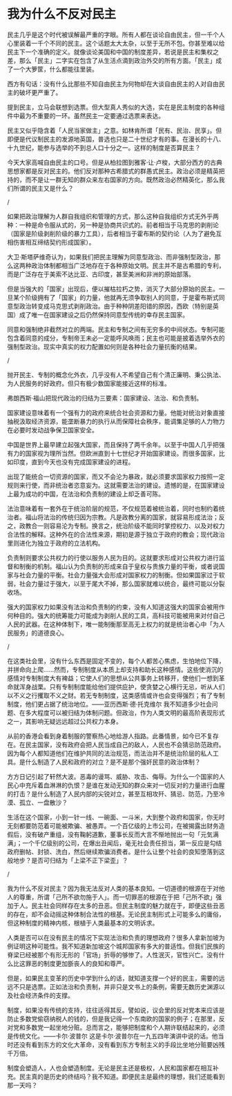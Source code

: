 
# 我为什么不反对民主

民主几乎是这个时代被误解最严重的字眼。所有人都在谈论自由民主，但一千个人心里装着一千个不同的民主。这个话题太大太杂，以至于无所不包。你甚至难以给民主下一个准确的定义。就像谈论美国和中国的制度差异，若说是民主和集权之差，那么「民主」二字实在包含了从生活点滴到政治外交的所有方面。「民主」成了一个大箩筐，什么都能往里装。

西方有句话：没有什么比那些不知自由民主为何物却在大谈自由民主的人对自由民主的破坏更严重了。

提到民主，立马会联想到选票。但大型真人秀似的大选，实在是民主制度的各种组件中最为不重要的一环。虽然民主一定要通过选票来表达。

民主又似乎隐含着「人民当家做主」之意。如林肯所谓「民有、民治、民享」。但即便是代议制民主的发源地英国，普选也只是二十世纪才有的事。在漫长的十八、十九世纪，能参与选举的不到总人口十分之一。这样的制度是否算民主？

今天大家高喊自由民主的口号。但是从柏拉图到雅客·让·卢梭，大部分西方的古典思想家都是反对民主的。他们反对那种古希腊式的群愚式民主。政治必须是精英把持的，而不是让一群无知的群众来左右国家的方向。既然政治必然精英化，那么我们所谓的民主又是什么？

/

如果把政治理解为人群自我组织和管理的方式，那么这种自我组织方式无外乎两种：一种是命令服从式的，另一种是协商共识式的。前者相当于马克思的剥削论（国家是阶级剥削阶级的暴力工具），后者相当于霍布斯的契约论（人为了避免互相伤害相互缔结契约形成国家）。

大卫·斯塔萨维奇认为，如果我们把民主理解为同意型政治、而非强制型政治，那么这两种政治体制都相当广泛地存在于各种原始文明。民主并不是古希腊的专利，而是广泛存在于美索不达比亚、古印度，甚至美洲和非洲的原始部落。

但是当强大的「国家」出现后，便以摧枯拉朽之势，消灭了大部分原始的民主。一旦某个阶级拥有了「国家」的力量，他就再无须争取别人的同意，于是霍布斯式同意型政治转变成马克思式剥削政治。由于种种阴差阳错的原因，西欧（特别是英国）成了唯一在国家建设之后仍然保持同意型传统的幸存民主国家。

同意和强制绝非截然对立的两端。民主和专制之间有无穷多的中间状态。专制可能包含着同意的成分，专制帝王未必一定能呼风唤雨；民主也可能是披着选举外衣的强制型政治。现实中真实的权力配置如何则是各种社会力量抗衡的结果。

/

抛开民主、专制的概念化外衣，几乎没有人不希望自己有个清正廉明、秉公执法、为人民服务的好政府。但只有极少数国家能接近这样的标准。

弗朗西斯·福山把现代政治的归结为三要素：国家建设、法治、和负责制。

国家建设意味着有一个强有力的政府来统合社会资源和力量。他能对统治对象直接抽税汲取经济资源，能垄断暴力的执行从而保障社会秩序，能调集足够的人力物力在必要时发动战争保卫国家安全。

中国是世界上最早建立起强大国家，而且保持了两千余年。以至于中国人几乎把强有力的国家视为理所当然。但欧洲直到十七世纪才开始国家建设。而很多国家，比如印度，直到今天也没有完成国家建设的进程。

出现了能统合一切资源的国家，而又不会沦为暴政，就必须要求国家权力按照一定规则来行使，而非统治者恣意妄为。这就需要法治的建设。遗憾的是，在国家建设上最为成功的中国，在法治和负责制的建设上却乏善可陈。

法治意味着有一套外在于统治阶层的规范，不仅规范着被统治着，同时也制约着统治者。福山将法治的传统归因为宗教。凡是政教分离的国家，就容易形成法治；反之，政教合一则容易沦为专制。换言之，统治阶级不能同时掌控权力、以及对权力合法性的解释。这种外在的合法性来源，期初是源于独立于政府的教会；现代政治里则进化为独立于政府的立法机构。

负责制则要求公共权力的行使以服务人民为目的。这就要求形成对公共权力进行监督和制衡的机制。福山认为负责制的形成来自于皇权与贵族力量的平衡，或者说国家与社会力量的平衡。社会力量强大会形成对国家权力的制衡。但如果国家过于软弱，社会力量过于强大，以至于尾大不掉，那么国家就难以统合，最终可能以分裂收场。

强大的国家权力如果没有法治和负责制的约束，没有人知道这强大的国家会被用作何种目的。强大的统筹能力可能成为剥削人民的工具，高科技可能被用来对付自己人民的武器。在这种体制下，唯一能制衡那至高无上权力的就是统治者心中「为人民服务」的道德良心。

/

在这类社会里，没有什么东西是固定不变的，每个人都苦心焦虑，生怕地位下降，并拼命向上爬……然而，专制制度从本质上却支持和助长这种感情。这些使消沉的感情对专制制度大有裨益；它使人们的思想从公共事务上转移开，使他们一想到革命就浑身战栗。只有专制制度能给他们提供庇护，使贪婪之心横行无忌，听从人们以不义之行攫取不义之财。若无专制制度，这类感情或许也会变得强烈；有了专制制度，他们更占据了统治地位。——亚历西斯·德·托克维尔
我不知道多少社会问题、在多大程度可以被归结为体制问题。但政治，作为人类文明的最高阶表现形式之一，其影响无疑远远超过公共权力本身。

从前的香港会看到身着制服的警察热心地给游人指路。此番情景，如今已不复存在。在民主国家，没有政府会把人民当成自己的敌人，人民也不会猜忌防范政府。因为每个人都知道他们在维护共同的法治规范，而法治并不是统治阶层的私人工具。是什么制造了人民和政府的对立？是不是那个强奸民意的政治体制？

方方日记引起了轩然大波。恶毒的谩骂、威胁、攻击、侮辱。为什么一个国家的人民心中充斥着血淋淋的仇恨？是谁在发动无知的群众来对一切反对的力量进行血腥的打击？是什么制造了人民内部的尖锐对立，甚至互相攻歼、猜忌、防范，乃至冷漠、孤立、一盘散沙？

生活在这个国家，小到一针一线、一碗面、一斗米，大到整个政府和国家，你无时无刻都要防范着可能被欺骗、被愚弄。一个百亿级的上市公司，在被揭露出财务造假后，没有破产重组，没有鞠躬道歉，董事长反而大言不惭地抛出一句「元気满满」；一个千亿级别的公司，在爆出丑闻后，毫无社会责任担当，第一反应是勾结政府删帖、封锁、洗白，然后继续欺骗消费者。是什么让整个社会的良知堕落到这般地步？是否可归结为「上梁不正下梁歪」？

/

我为什么不反对民主？因为我无法反对人类的基本良知。一切道德的根源在于对他人的尊重，所谓「己所不欲勿施于人」。而一切罪恶的根源在于把「己所不欲」强加于人。民主社会同样存在太多的丑恶。但民主制度的魅力就在于，即便这些丑恶的存在，却不会动摇这种体制合法性的根基。无论民主制形式上可能多么的庸俗，但这种制度的精神内核，根植于人类最基本的文明诉求。

人类是否可以在没有民主的情况下实现法治和负责的理想政府？很多人拿新加坡为例证明这种可能性。我不知道新加坡这个城邦国家有多大的普适性。但我们民族的脊梁已经被那个有形无形的「官场」折辱的够惨了。人性泯灭，官性兴亡。没有什么比这罪恶的制度更加斵丧人的良知和尊严。

但是，如果民主变革的历史中学到什么的话，就知道支撑一个好的民主，需要的远远不只是选票。正如法治和负责制，并非只是文书上的条例，需要无数历史渊源以及社会经济条件的支撑。

制度，如果没有传统的支持，往往适得其反。譬如说，议会里的反对党本来应该是防止多数党偷窃纳税人的钱的，但是我记得一个东南欧的国家的例子；在那里，反对党和多数党一起坐地分赃。总而言之，能够把制度和个人期许联结起来的，必须是传统文化。——卡尔·波普尔
这是卡尔·波普尔在一九五四年演讲中说的话。他当时还没有看到东方的文化大革命，没有看到东方专制主义的手段比坐地分赃要凶残千万倍。

制度会塑造人，人也会塑造制度。无论是民主还是极权，人民和国家都在相互补充。民主真的是历史的终结吗？我不知道。即便民主是最终的理想，我们还能看到那一天吗？
